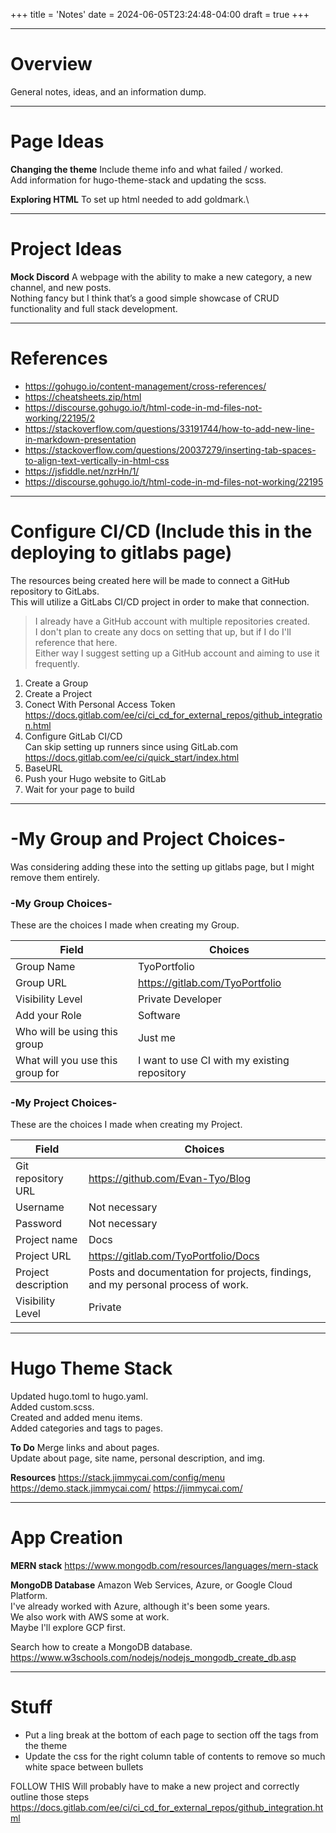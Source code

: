+++
title = 'Notes'
date = 2024-06-05T23:24:48-04:00
draft = true
+++

---

# Overview
General notes, ideas, and an information dump.

---

# Page Ideas

**Changing the theme**
Include theme info and what failed / worked.\
Add information for hugo-theme-stack and updating the scss.

**Exploring HTML**
To set up html needed to add goldmark.\

---

# Project Ideas

**Mock Discord**
A webpage with the ability to make a new category, a new channel, and new posts.\
Nothing fancy but I think that’s a good simple showcase of CRUD functionality and full stack development.

---

# References
- https://gohugo.io/content-management/cross-references/
- https://cheatsheets.zip/html
- https://discourse.gohugo.io/t/html-code-in-md-files-not-working/22195/2
- https://stackoverflow.com/questions/33191744/how-to-add-new-line-in-markdown-presentation
- https://stackoverflow.com/questions/20037279/inserting-tab-spaces-to-align-text-vertically-in-html-css
- https://jsfiddle.net/nzrHn/1/
- https://discourse.gohugo.io/t/html-code-in-md-files-not-working/22195

---

# Configure CI/CD (Include this in the deploying to gitlabs page)
The resources being created here will be made to connect a GitHub repository to GitLabs.\
This will utilize a GitLabs CI/CD project in order to make that connection.

> I already have a GitHub account with multiple repositories created.\
I don't plan to create any docs on setting that up, but if I do I'll reference that here.\
Either way I suggest setting up a GitHub account and aiming to use it frequently.

1) Create a Group
2) Create a Project
3) Conect With Personal Access Token\
https://docs.gitlab.com/ee/ci/ci_cd_for_external_repos/github_integration.html
4) Configure GitLab CI/CD\
Can skip setting up runners since using GitLab.com\
https://docs.gitlab.com/ee/ci/quick_start/index.html
5) BaseURL
6) Push your Hugo website to GitLab
7) Wait for your page to build

---

# -My Group and Project Choices-
Was considering adding these into the setting up gitlabs page, but I might remove them entirely.

### -My Group Choices-
These are the choices I made when creating my Group.

| Field                            | Choices                                      |
| -------------------------------- | -------------------------------------------- |
| Group Name                       | TyoPortfolio                                 |
| Group URL                        | https://gitlab.com/TyoPortfolio              |
| Visibility Level                 | Private Developer                            |
| Add your Role                    | Software                                     |
| Who will be using this group     | Just me                                      |
| What will you use this group for | I want to use CI with my existing repository |

### -My Project Choices-
These are the choices I made when creating my Project.

| Field               | Choices                                                 |
| ------------------- | ------------------------------------------------------- |
| Git repository URL  | https://github.com/Evan-Tyo/Blog                        |
| Username            | Not necessary                                           |
| Password            | Not necessary                                           |
| Project name        | Docs                                                    |
| Project URL         | https://gitlab.com/TyoPortfolio/Docs                    |
| Project description | Posts and documentation for projects, findings, and my personal process of work. |
| Visibility Level    | Private                                                 |

---

# Hugo Theme Stack
Updated hugo.toml to hugo.yaml.\
Added custom.scss.\
Created and added menu items.\
Added categories and tags to pages.

**To Do**
Merge links and about pages.\
Update about page, site name, personal description, and img.

**Resources**
https://stack.jimmycai.com/config/menu
https://demo.stack.jimmycai.com/
https://jimmycai.com/

---

# App Creation

**MERN stack**
https://www.mongodb.com/resources/languages/mern-stack

**MongoDB Database**
Amazon Web Services, Azure, or Google Cloud Platform.\
I've already worked with Azure, although it's been some years.\
We also work with AWS some at work.\
Maybe I'll explore GCP first.

Search how to create a MongoDB database.\
https://www.w3schools.com/nodejs/nodejs_mongodb_create_db.asp

---

# Stuff
- Put a ling break at the bottom of each page to section off the tags from the theme
- Update the css for the right column table of contents to remove so much white space between bullets


FOLLOW THIS
Will probably have to make a new project and correctly outline those steps
https://docs.gitlab.com/ee/ci/ci_cd_for_external_repos/github_integration.html